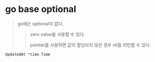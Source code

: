 # go base optional

> go에는 optional이 없다.
>
> > zero value를 사용할 수 있다.
> >
> > pointer를 사용하면 값이 할당되지 않은 경우 nil을 리턴할 수 있다.

```go
UpdatedAt *time.Time
```
